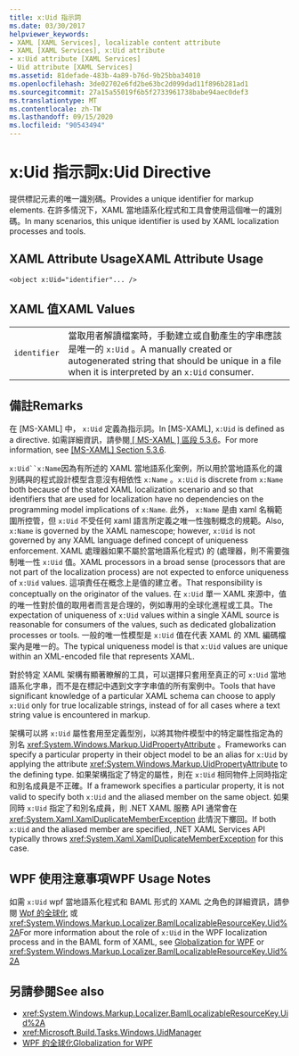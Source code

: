 ```yaml
---
title: x:Uid 指示詞
ms.date: 03/30/2017
helpviewer_keywords:
- XAML [XAML Services], localizable content attribute
- XAML [XAML Services], x:Uid attribute
- x:Uid attribute [XAML Services]
- Uid attribute [XAML Services]
ms.assetid: 81defade-483b-4a89-b76d-9b25bba34010
ms.openlocfilehash: 3de02702e6fd2be63bc2d099dad11f896b281ad1
ms.sourcegitcommit: 27a15a55019f6b5f2733961738babe94aec0def3
ms.translationtype: MT
ms.contentlocale: zh-TW
ms.lasthandoff: 09/15/2020
ms.locfileid: "90543494"
---
```

# <a name="xuid-directive"></a><span data-ttu-id="5af52-102">x:Uid 指示詞</span><span class="sxs-lookup"><span data-stu-id="5af52-102">x:Uid Directive</span></span>

<span data-ttu-id="5af52-103">提供標記元素的唯一識別碼。</span><span class="sxs-lookup"><span data-stu-id="5af52-103">Provides a unique identifier for markup elements.</span></span> <span data-ttu-id="5af52-104">在許多情況下，XAML 當地語系化程式和工具會使用這個唯一的識別碼。</span><span class="sxs-lookup"><span data-stu-id="5af52-104">In many scenarios, this unique identifier is used by XAML localization processes and tools.</span></span>

## <a name="xaml-attribute-usage"></a><span data-ttu-id="5af52-105">XAML Attribute Usage</span><span class="sxs-lookup"><span data-stu-id="5af52-105">XAML Attribute Usage</span></span>

```xaml
<object x:Uid="identifier"... />
```

## <a name="xaml-values"></a><span data-ttu-id="5af52-106">XAML 值</span><span class="sxs-lookup"><span data-stu-id="5af52-106">XAML Values</span></span>

|||
|-|-|
|`identifier`|<span data-ttu-id="5af52-107">當取用者解讀檔案時，手動建立或自動產生的字串應該是唯一的 `x:Uid` 。</span><span class="sxs-lookup"><span data-stu-id="5af52-107">A manually created or autogenerated string that should be unique in a file when it is interpreted by an `x:Uid` consumer.</span></span>|

## <a name="remarks"></a><span data-ttu-id="5af52-108">備註</span><span class="sxs-lookup"><span data-stu-id="5af52-108">Remarks</span></span>

<span data-ttu-id="5af52-109">在 [MS-XAML] 中， `x:Uid` 定義為指示詞。</span><span class="sxs-lookup"><span data-stu-id="5af52-109">In [MS-XAML], `x:Uid` is defined as a directive.</span></span> <span data-ttu-id="5af52-110">如需詳細資訊，請參閱[ \[ MS-XAML \] 區段 5.3.6](/previous-versions/msp-n-p/ff650760(v=pandp.10))。</span><span class="sxs-lookup"><span data-stu-id="5af52-110">For more information, see [\[MS-XAML\] Section 5.3.6](/previous-versions/msp-n-p/ff650760(v=pandp.10)).</span></span>

<span data-ttu-id="5af52-111">`x:Uid``x:Name`因為有所述的 XAML 當地語系化案例，所以用於當地語系化的識別碼與的程式設計模型含意沒有相依性 `x:Name` 。</span><span class="sxs-lookup"><span data-stu-id="5af52-111">`x:Uid` is discrete from `x:Name` both because of the stated XAML localization scenario and so that identifiers that are used for localization have no dependencies on the programming model implications of `x:Name`.</span></span> <span data-ttu-id="5af52-112">此外， `x:Name` 是由 xaml 名稱範圍所控管，但 `x:Uid` 不受任何 xaml 語言所定義之唯一性強制概念的規範。</span><span class="sxs-lookup"><span data-stu-id="5af52-112">Also, `x:Name` is governed by the XAML namescope; however, `x:Uid` is not governed by any XAML language defined concept of uniqueness enforcement.</span></span> <span data-ttu-id="5af52-113">XAML 處理器如果不屬於當地語系化程式) 的 (處理器，則不需要強制唯一性 `x:Uid` 值。</span><span class="sxs-lookup"><span data-stu-id="5af52-113">XAML processors in a broad sense (processors that are not part of the localization process) are not expected to enforce uniqueness of `x:Uid` values.</span></span> <span data-ttu-id="5af52-114">這項責任在概念上是值的建立者。</span><span class="sxs-lookup"><span data-stu-id="5af52-114">That responsibility is conceptually on the originator of the values.</span></span> <span data-ttu-id="5af52-115">在 `x:Uid` 單一 XAML 來源中，值的唯一性對於值的取用者而言是合理的，例如專用的全球化進程或工具。</span><span class="sxs-lookup"><span data-stu-id="5af52-115">The expectation of uniqueness of `x:Uid` values within a single XAML source is reasonable for consumers of the values, such as dedicated globalization processes or tools.</span></span> <span data-ttu-id="5af52-116">一般的唯一性模型是 `x:Uid` 值在代表 XAML 的 XML 編碼檔案內是唯一的。</span><span class="sxs-lookup"><span data-stu-id="5af52-116">The typical uniqueness model is that `x:Uid` values are unique within an XML-encoded file that represents XAML.</span></span>

<span data-ttu-id="5af52-117">對於特定 XAML 架構有顯著瞭解的工具，可以選擇只套用至真正的可 `x:Uid` 當地語系化字串，而不是在標記中遇到文字字串值的所有案例中。</span><span class="sxs-lookup"><span data-stu-id="5af52-117">Tools that have significant knowledge of a particular XAML schema can choose to apply `x:Uid` only for true localizable strings, instead of for all cases where a text string value is encountered in markup.</span></span>

<span data-ttu-id="5af52-118">架構可以將 `x:Uid` 屬性套用至定義型別，以將其物件模型中的特定屬性指定為的別名 <xref:System.Windows.Markup.UidPropertyAttribute> 。</span><span class="sxs-lookup"><span data-stu-id="5af52-118">Frameworks can specify a particular property in their object model to be an alias for `x:Uid` by applying the attribute <xref:System.Windows.Markup.UidPropertyAttribute> to the defining type.</span></span> <span data-ttu-id="5af52-119">如果架構指定了特定的屬性，則在 `x:Uid` 相同物件上同時指定和別名成員是不正確。</span><span class="sxs-lookup"><span data-stu-id="5af52-119">If a framework specifies a particular property, it is not valid to specify both `x:Uid` and the aliased member on the same object.</span></span> <span data-ttu-id="5af52-120">如果同時 `x:Uid` 指定了和別名成員，則 .NET XAML 服務 API 通常會在 <xref:System.Xaml.XamlDuplicateMemberException> 此情況下擲回。</span><span class="sxs-lookup"><span data-stu-id="5af52-120">If both `x:Uid` and the aliased member are specified, .NET XAML Services API typically throws <xref:System.Xaml.XamlDuplicateMemberException> for this case.</span></span>

## <a name="wpf-usage-notes"></a><span data-ttu-id="5af52-121">WPF 使用注意事項</span><span class="sxs-lookup"><span data-stu-id="5af52-121">WPF Usage Notes</span></span>

<span data-ttu-id="5af52-122">如需 `x:Uid` wpf 當地語系化程式和 BAML 形式的 XAML 之角色的詳細資訊，請參閱 [Wpf 的全球化](/dotnet/desktop/wpf/advanced/globalization-for-wpf) 或 <xref:System.Windows.Markup.Localizer.BamlLocalizableResourceKey.Uid%2A></span><span class="sxs-lookup"><span data-stu-id="5af52-122">For more information about the role of `x:Uid` in the WPF localization process and in the BAML form of XAML, see [Globalization for WPF](/dotnet/desktop/wpf/advanced/globalization-for-wpf) or <xref:System.Windows.Markup.Localizer.BamlLocalizableResourceKey.Uid%2A></span></span>

## <a name="see-also"></a><span data-ttu-id="5af52-123">另請參閱</span><span class="sxs-lookup"><span data-stu-id="5af52-123">See also</span></span>

- <xref:System.Windows.Markup.Localizer.BamlLocalizableResourceKey.Uid%2A>
- <xref:Microsoft.Build.Tasks.Windows.UidManager>
- [<span data-ttu-id="5af52-124">WPF 的全球化</span><span class="sxs-lookup"><span data-stu-id="5af52-124">Globalization for WPF</span></span>](/dotnet/desktop/wpf/advanced/globalization-for-wpf)
